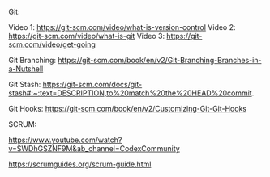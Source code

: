 
Git:

Video 1: https://git-scm.com/video/what-is-version-control
Video 2: https://git-scm.com/video/what-is-git
Video 3: https://git-scm.com/video/get-going

Git Branching: https://git-scm.com/book/en/v2/Git-Branching-Branches-in-a-Nutshell

Git Stash: https://git-scm.com/docs/git-stash#:~:text=DESCRIPTION,to%20match%20the%20HEAD%20commit.

Git Hooks: https://git-scm.com/book/en/v2/Customizing-Git-Git-Hooks


SCRUM:

https://www.youtube.com/watch?v=SWDhGSZNF9M&ab_channel=CodexCommunity 

https://scrumguides.org/scrum-guide.html

